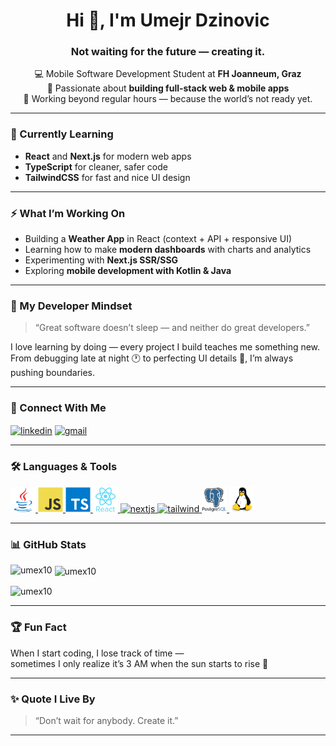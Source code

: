 <h1 align="center">Hi 👋, I'm Umejr Dzinovic</h1>
<h3 align="center">Not waiting for the future — creating it.</h3>

<p align="center">
  💻 Mobile Software Development Student at <strong>FH Joanneum, Graz</strong>  
  <br>
  🚀 Passionate about <strong>building full-stack web & mobile apps</strong>  
  <br>
  🌙 Working beyond regular hours — because the world’s not ready yet.
</p>

---

### 🌱 Currently Learning
- **React** and **Next.js** for modern web apps  
- **TypeScript** for cleaner, safer code  
- **TailwindCSS** for fast and nice UI design  

---

### ⚡ What I’m Working On
- Building a **Weather App** in React (context + API + responsive UI)  
- Learning how to make **modern dashboards** with charts and analytics  
- Experimenting with **Next.js SSR/SSG**  
- Exploring **mobile development with Kotlin & Java**

---

### 🧠 My Developer Mindset
> “Great software doesn’t sleep — and neither do great developers.”

I love learning by doing — every project I build teaches me something new.  
From debugging late at night 🕐 to perfecting UI details 🎨, I’m always pushing boundaries.  

---

### 🤝 Connect With Me
<p align="left">
<a href="[https://www.linkedin.com/in/umejr-dzinovic/](https://www.linkedin.com/in/umejr-dzinovic-4083a6343/)" target="blank"><img align="center" src="https://cdn.jsdelivr.net/gh/devicons/devicon/icons/linkedin/linkedin-original.svg" alt="linkedin" height="40" width="40" /></a>
<a href="mailto:umi.dzinovic10@gmail.com" target="blank"><img align="center" src="https://cdn.jsdelivr.net/gh/simple-icons/simple-icons/icons/gmail.svg" alt="gmail" height="35" width="35" /></a>
</p>

---

### 🛠️ Languages & Tools
<p align="left"> 
<a href="https://www.java.com" target="_blank" rel="noreferrer"> <img src="https://raw.githubusercontent.com/devicons/devicon/master/icons/java/java-original.svg" alt="java" width="40" height="40"/> </a>
<a href="https://developer.mozilla.org/en-US/docs/Web/JavaScript" target="_blank" rel="noreferrer"> <img src="https://raw.githubusercontent.com/devicons/devicon/master/icons/javascript/javascript-original.svg" alt="javascript" width="40" height="40"/> </a>
<a href="https://www.typescriptlang.org/" target="_blank" rel="noreferrer"> <img src="https://raw.githubusercontent.com/devicons/devicon/master/icons/typescript/typescript-original.svg" alt="typescript" width="40" height="40"/> </a>
<a href="https://reactjs.org/" target="_blank" rel="noreferrer"> <img src="https://raw.githubusercontent.com/devicons/devicon/master/icons/react/react-original-wordmark.svg" alt="react" width="40" height="40"/> </a>
<a href="https://nextjs.org/" target="_blank" rel="noreferrer"> <img src="https://cdn.worldvectorlogo.com/logos/nextjs-2.svg" alt="nextjs" width="40" height="40"/> </a>
<a href="https://tailwindcss.com/" target="_blank" rel="noreferrer"> <img src="https://www.vectorlogo.zone/logos/tailwindcss/tailwindcss-icon.svg" alt="tailwind" width="40" height="40"/> </a>
<a href="https://www.postgresql.org" target="_blank" rel="noreferrer"> <img src="https://raw.githubusercontent.com/devicons/devicon/master/icons/postgresql/postgresql-original-wordmark.svg" alt="postgresql" width="40" height="40"/> </a>
<a href="https://www.linux.org/" target="_blank" rel="noreferrer"> <img src="https://raw.githubusercontent.com/devicons/devicon/master/icons/linux/linux-original.svg" alt="linux" width="40" height="40"/> </a>
</p>

---

### 📊 GitHub Stats
<p><img align="left" src="https://github-readme-stats.vercel.app/api/top-langs?username=umex10&show_icons=true&locale=en&layout=compact&theme=tokyonight" alt="umex10" /></p>

<p>&nbsp;<img align="center" src="https://github-readme-stats.vercel.app/api?username=umex10&show_icons=true&theme=tokyonight&locale=en" alt="umex10" /></p>

<p><img align="center" src="https://github-readme-streak-stats.herokuapp.com/?user=umex10&theme=tokyonight" alt="umex10" /></p>

---

### 🏆 Fun Fact
When I start coding, I lose track of time —  
sometimes I only realize it’s 3 AM when the sun starts to rise 🌅

---

### ✨ Quote I Live By
> “Don’t wait for anybody. Create it.”

---
